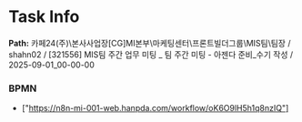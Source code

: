 # Task Info

**Path:** 카페24(주)\본사사업장\[CG]MI본부\마케팅센터\프론트빌더그룹\MIS팀\팀장 / shahn02 / [321556] MIS팀 주간 업무 미팅 _ 팀 주간 미팅 - 아젠다 준비_수기 작성 / 2025-09-01_00-00-00

### BPMN
- ["https://n8n-mi-001-web.hanpda.com/workflow/oK6O9lH5h1q8nzIQ"]


